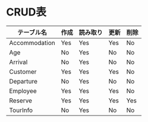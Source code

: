 # CRUD表

| テーブル名 | 作成 | 読み取り | 更新 | 削除 |
|------------|------|----------|------|------|
| Accommodation | Yes | Yes | Yes | No |
| Age | No | Yes | No | No |
| Arrival | No | Yes | No | No |
| Customer | Yes | Yes | Yes | No |
| Departure | No | Yes | No | No |
| Employee | Yes | Yes | Yes | No |
| Reserve | Yes | Yes | Yes | Yes |
| TourInfo | No | Yes | No | No |
